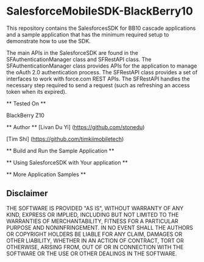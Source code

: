 SalesforceMobileSDK-BlackBerry10
================================

This repository contains the SalesforcesSDK for BB10 cascade applications and a sample application that has the minimum required setup to demonstrate how to use the SDK.

The main APIs in the SalesforceSDK are found in the SFAuthenticationManager class and SFRestAPI class. The SFAuthenticationManager class provides APIs for the application to manage the oAuth 2.0 authentication process. The SFRestAPI class provides a set of interfaces to work with force.com REST APIs. The SFRestAPI handles the necessary step required to send a request (such as refreshing an access token when its expired).

** Tested On **

BlackBerry Z10

** Author **
[Livan Du Yi] (https://github.com/stonedu)

[Tim Shi] (https://github.com/timkiimobiletech)

** Build and Run the Sample Application **

** Using SalesforceSDK with Your application **

** More Application Samples **

## Disclaimer

THE SOFTWARE IS PROVIDED "AS IS", WITHOUT WARRANTY OF ANY KIND, EXPRESS OR IMPLIED, INCLUDING BUT NOT LIMITED TO THE WARRANTIES OF MERCHANTABILITY, FITNESS FOR A PARTICULAR PURPOSE AND NONINFRINGEMENT. IN NO EVENT SHALL THE AUTHORS OR COPYRIGHT HOLDERS BE LIABLE FOR ANY CLAIM, DAMAGES OR OTHER LIABILITY, WHETHER IN AN ACTION OF CONTRACT, TORT OR OTHERWISE, ARISING FROM, OUT OF OR IN CONNECTION WITH THE SOFTWARE OR THE USE OR OTHER DEALINGS IN THE SOFTWARE.